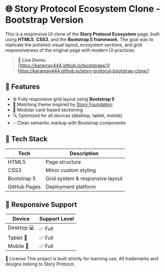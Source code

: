 # 🌐 Story Protocol Ecosystem Clone - Bootstrap Version

This is a responsive UI clone of the **Story Protocol Ecosystem** page, built using **HTML5**, **CSS3**, and the **Bootstrap 5 framework**. The goal was to replicate the polished visual layout, ecosystem sections, and grid responsiveness of the original page with modern UI practices.

> 🔗 **Live Demo:**  
> [https://karanray444.github.io/bootstrapx/]( https://karanray444.github.io/story-protocol-bootstrap-clone/)


## 🚀 Features

- ⚙️ Fully responsive grid layout using **Bootstrap 5**
- 🎨 Matching theme inspired by [Story Foundation](https://www.story.foundation/ecosystem)
- 🧱 Modular card-based sectioning
- 🔍 Optimized for all devices (desktop, tablet, mobile)
- 💡 Clean semantic markup with Bootstrap components


## 🧰 Tech Stack

| Tech         | Description                          |
|--------------|--------------------------------------|
| HTML5        | Page structure                       |
| CSS3         | Minor custom styling                 |
| Bootstrap 5  | Grid system & responsive layout      |
| GitHub Pages | Deployment platform                  |

## 📱 Responsive Support
| Device     | Support Level |
| ---------- | ------------- |
| Desktop 💻 | ✅ Full      |
| Tablet 📱  | ✅ Full      |
| Mobile 📲  | ✅ Full      |

📄 License
This project is built strictly for learning use.
All trademarks and designs belong to Story Protocol.
